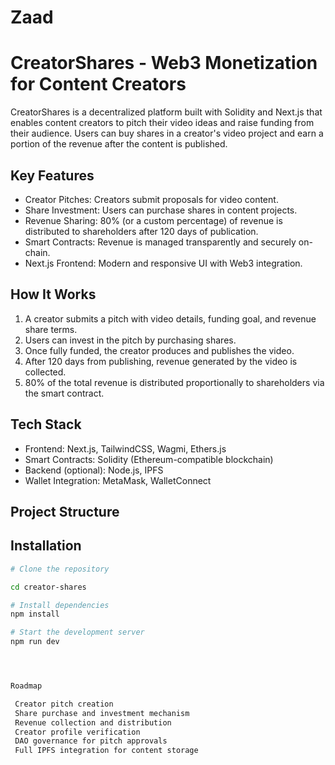 # Zaad
# CreatorShares - Web3 Monetization for Content Creators

CreatorShares is a decentralized platform built with Solidity and Next.js that enables content creators to pitch their video ideas and raise funding from their audience. Users can buy shares in a creator's video project and earn a portion of the revenue after the content is published.

## Key Features

- Creator Pitches: Creators submit proposals for video content.
- Share Investment: Users can purchase shares in content projects.
- Revenue Sharing: 80% (or a custom percentage) of revenue is distributed to shareholders after 120 days of publication.
- Smart Contracts: Revenue is managed transparently and securely on-chain.
- Next.js Frontend: Modern and responsive UI with Web3 integration.

## How It Works

1. A creator submits a pitch with video details, funding goal, and revenue share terms.
2. Users can invest in the pitch by purchasing shares.
3. Once fully funded, the creator produces and publishes the video.
4. After 120 days from publishing, revenue generated by the video is collected.
5. 80% of the total revenue is distributed proportionally to shareholders via the smart contract.

## Tech Stack

- Frontend: Next.js, TailwindCSS, Wagmi, Ethers.js
- Smart Contracts: Solidity (Ethereum-compatible blockchain)
- Backend (optional): Node.js, IPFS
- Wallet Integration: MetaMask, WalletConnect

## Project Structure


## Installation

```bash
# Clone the repository

cd creator-shares

# Install dependencies
npm install

# Start the development server
npm run dev




Roadmap

 Creator pitch creation
 Share purchase and investment mechanism
 Revenue collection and distribution
 Creator profile verification
 DAO governance for pitch approvals
 Full IPFS integration for content storage

